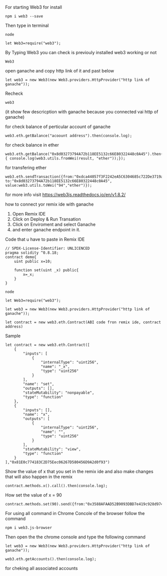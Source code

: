 For starting Web3 for install
```
npm i web3 --save
```
Then type in terminal 
```
node
```
```
let Web3=require("web3");
```
By Typing Web3 you can check is previouly installed web3 working or not
```
Web3
```
open ganache and copy http link of it and past below  
```
let web3 = new Web3(new Web3.providers.HttpProvider("http link of ganache"));
```
Recheck
```
web3
``` 
(it show few descricption with ganache because you connected vai http of ganache)

for check balance of perticular account of ganache
 ```
 web3.eth.getBalance("acoount address").then(console.log);
 ```

 for check balance in ether 
  ```
  web3.eth.getBalance("0x8d03273794A72b118EE5132c66E80322448c0A45").then(function(result){ console.log(web3.utils.fromWei(result, "ether"));});
  ```

for transfering ether
```
web3.eth.sendTransaction({from:"0xdca44057f3F2242eA5C6304685c722De3719af64", to:"0x8d03273794A72b118EE5132c66E80322448c0A45", value:web3.utils.toWei("94","ether")});
```

for more info visit https://web3js.readthedocs.io/en/v1.8.2/
 

how to connect yor remix ide with ganache

1. Open Remix IDE
2. Click on Deploy & Run Transation
3. Click on Enviroment and select Ganache
4. and enter ganache endpoint in it.

Code that u have to paste in Remix IDE
```
// SPDX-License-Identifier: UNLICENCED
pragma solidity ^0.8.18;
contract demo{
    uint public x=10;

    function set(uint _x) public{
        x=_x;
    }
}
```

```
node
```
```
let Web3=require("web3");
```
```
let web3 = new Web3(new Web3.providers.HttpProvider("http link of ganache"));
```


```
let contract = new web3.eth.Contract(ABI code fron remix ide, contract address)
```

Sample

```
let contract = new web3.eth.Contract([
	{
		"inputs": [
			{
				"internalType": "uint256",
				"name": "_x",
				"type": "uint256"
			}
		],
		"name": "set",
		"outputs": [],
		"stateMutability": "nonpayable",
		"type": "function"
	},
	{
		"inputs": [],
		"name": "x",
		"outputs": [
			{
				"internalType": "uint256",
				"name": "",
				"type": "uint256"
			}
		],
		"stateMutability": "view",
		"type": "function"
	}
],"0x81E0c774183C2D75Eec06267D580456D9A2d0f93")

```
Show the value of x that you set in the remix ide and also make changes that will also happen in the remix
```
contract.methods.x().call().then(console.log);
```
How set the value of x = 90

```
contract.methods.set(90).send({from:"0x3588AFAAD52B9093DBD7e419c928d9749B4d5162"});
```

For using all command in Chrome Concole of the browser follow the command

```
npm i web3.js-browser
```

Then open the the chrome console and type the following command 

```
let web3 = new Web3(new Web3.providers.HttpProvider("http link of ganache"));
```

```
web3.eth.getAccounts().then(console.log);
```

for cheking all associated accounts



